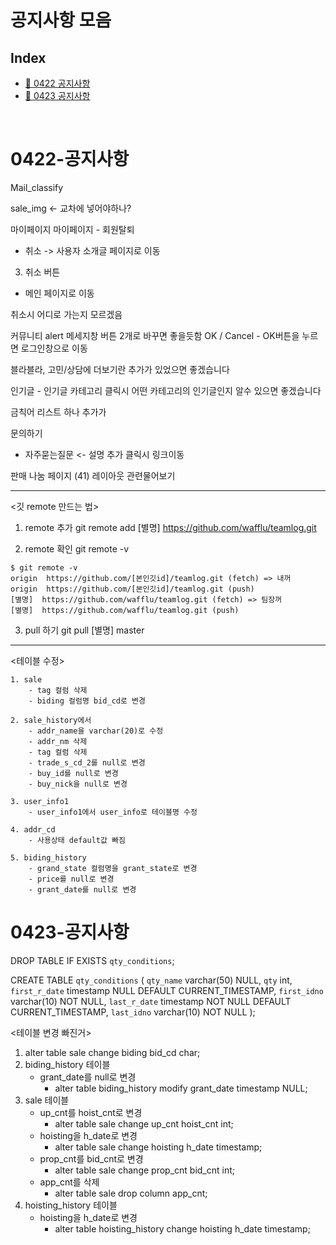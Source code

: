 # 공지사항 모음
## Index
- [:loudspeaker: 0422 공지사항](#0422-공지사항)
- [:loudspeaker: 0423 공지사항](#0423-공지사항)

<br>

# 0422-공지사항

Mail_classify

sale_img <- 교차에 넣어야하나?

마이페이지
마이페이지 - 회원탈퇴
- 취소 -> 사용자 소개글 페이지로 이동 

3. 취소 버튼
- 메인 페이지로 이동

취소시 어디로 가는지 모르겠음

커뮤니티
alert 메세지창 버튼 2개로 바꾸면 좋을듯함
OK / Cancel  - OK버튼을 누르면 로그인창으로 이동

블라블라, 고민/상담에 더보기란 추가가 있었으면 좋겠습니다

인기글 - 인기글 카테고리 클릭시 어떤 카테고리의 인기글인지 알수 있으면 좋겠습니다

금칙어 리스트 하나 추가가

문의하기
- 자주묻는질문 <- 설명 추가 클릭시 링크이동


판매 나눔 페이지 (41)
레이아웃 관련물어보기

---

<깃 remote 만드는 법>
1. remote 추가
	git remote add [별명] https://github.com/wafflu/teamlog.git

2. remote 확인
	git remote -v

```
$ git remote -v
origin  https://github.com/[본인깃id]/teamlog.git (fetch) => 내꺼
origin  https://github.com/[본인깃id]/teamlog.git (push)
[별명]  https://github.com/wafflu/teamlog.git (fetch) => 팀장꺼
[별명]  https://github.com/wafflu/teamlog.git (push)
```

3. pull 하기
	git pull [별명] master


---
<테이블 수정>

	1. sale
		- tag 컬럼 삭제
		- biding 컬럼명 bid_cd로 변경

	2. sale_history에서
		- addr_name을 varchar(20)로 수정
		- addr_nm 삭제
		- tag 컬럼 삭제
		- trade_s_cd_2를 null로 변경
		- buy_id를 null로 변경
		- buy_nick을 null로 변경

	3. user_info1
		- user_info1에서 user_info로 테이블명 수정

	4. addr_cd
		- 사용상태 default값 빠짐

	5. biding_history
		- grand_state 컬럼명을 grant_state로 변경
		- price를 null로 변경
		- grant_date를 null로 변경


# 0423-공지사항

DROP TABLE IF EXISTS `qty_conditions`;

CREATE TABLE `qty_conditions` (
`qty_name` varchar(50) NULL,
`qty` int,
`first_r_date` timestamp NULL DEFAULT CURRENT_TIMESTAMP,
`first_idno` varchar(10) NOT NULL,
`last_r_date` timestamp NOT NULL DEFAULT CURRENT_TIMESTAMP,
`last_idno` varchar(10) NOT NULL
);

<테이블 변경 빠진거>
1. alter table sale change biding bid_cd char;
2. biding_history 테이블
	- grant_date를 null로 변경
	  - alter table biding_history modify grant_date timestamp NULL;
3. sale 테이블
	- up_cnt를 hoist_cnt로 변경
	  - alter table sale change up_cnt hoist_cnt int;
	- hoisting을 h_date로 변경
	  - alter table sale change hoisting h_date timestamp;
	- prop_cnt를 bid_cnt로 변경
	  - alter table sale change prop_cnt bid_cnt int;
	- app_cnt를 삭제
	  - alter table sale drop column app_cnt;
4. hoisting_history 테이블
	- hoisting을 h_date로 변경
	  - alter table hoisting_history change hoisting h_date timestamp;
